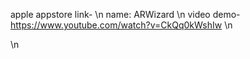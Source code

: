 apple appstore link- \n
name: ARWizard \n
video demo- https://www.youtube.com/watch?v=CkQq0kWshIw \n

<insert images here> \n

